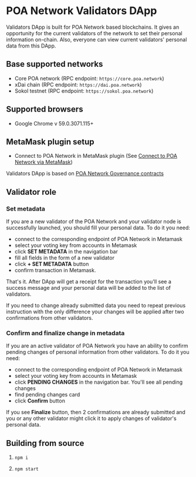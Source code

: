 # POA Network Validators DApp

Validators DApp is built for POA Network based blockchains. It gives an opportunity for the current validators of the network to set their personal information on-chain. Also, everyone can view current validators' personal data from this DApp.

## Base supported networks

- Core POA network (RPC endpoint: `https://core.poa.network`)
- xDai chain (RPC endpoint: `https://dai.poa.network`)
- Sokol testnet (RPC endpoint: `https://sokol.poa.network`)

## Supported browsers

* Google Chrome v 59.0.3071.115+

## MetaMask plugin setup

* Connect to POA Network in MetaMask plugin (See [Connect to POA Network via MetaMask](https://github.com/poanetwork/wiki/wiki/POA-Network-on-MetaMask))

Validators DApp is based on [POA Network Governance contracts](https://github.com/poanetwork/poa-network-consensus-contracts)

## Validator role

### Set metadata
If you are a new validator of the POA Network and your validator node is successfully launched, you should fill your personal data. To do it you need:
- connect to the corresponding endpoint of POA Network in Metamask
- select your voting key from accounts in Metamask
- click **SET METADATA** in the navigation bar
- fill all fields in the form of a new validator
- click **+ SET METADATA** button
- confirm transaction in Metamask.

That's it. After DApp will get a receipt for the transaction you'll see a success message and your personal data will be added to the list of validators.

If you need to change already submitted data you need to repeat previous instruction with the only difference your changes will be applied after two confirmations from other validators.

### Confirm and finalize change in metadata
If you are an active validator of POA Network you have an ability to confirm pending changes of personal information from other validators. To do it you need:
- connect to the corresponding endpoint of POA Network in Metamask
- select your voting key from accounts in Metamask
- click **PENDING CHANGES** in the navigation bar. You'll see all pending changes
- find pending changes card
- click **Confirm** button

If you see **Finalize** button, then 2 confirmations are already submitted and you or any other validator might click it to apply changes of validator's personal data.

## Building from source

1) `npm i`

2) `npm start`
